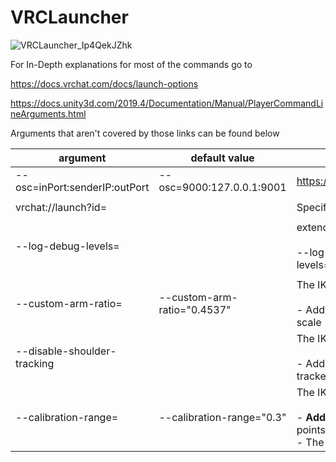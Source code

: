 # VRCLauncher
![VRCLauncher_Ip4QekJZhk](https://user-images.githubusercontent.com/86748455/164448202-0e7d2a48-9a29-4d7e-9c65-d94ab90f261c.png)

For In-Depth explanations for most of the commands go to

https://docs.vrchat.com/docs/launch-options

https://docs.unity3d.com/2019.4/Documentation/Manual/PlayerCommandLineArguments.html

Arguments that aren't covered by those links can be found below

| argument                      | default value               | explanation                                                                                                                                                                                                                                                                                                                                                 | source                                                                                                                              |
|-------------------------------|-----------------------------|-------------------------------------------------------------------------------------------------------------------------------------------------------------------------------------------------------------------------------------------------------------------------------------------------------------------------------------------------------------|-------------------------------------------------------------------------------------------------------------------------------------|
| --osc=inPort:senderIP:outPort | --osc=9000:127.0.0.1:9001   | https://github.com/vrchat-community/osc/wiki#vrchat-ports                                                                                                                                                                                                                                                                                                   | https://github.com/vrchat-community/osc/wiki#vrchat-ports                                                                           |
|                               |                             |                                                                                                                                                                                                                                                                                                                                                             |                                                                                                                                     | 
| vrchat://launch?id=           |                             | Specify launch instance                                                                                                                                                                                                                                                                                                                                     |                                                                                                                                     |
|                               |                             |                                                                                                                                                                                                                                                                                                                                                             |                                                                                                                                     | 
| --log-debug-levels=           |                             | extends logging. know "debug-levls" include (this information is most likely out of date): <br/><br/> --log-debug-levels="Always;API;AssetBundleDownloadManager;ContentCreator;All;NetworkTransport;NetworkData;NetworkProcessing"                                                                                                                          |                                                                                                                                     |
|                               |                             |                                                                                                                                                                                                                                                                                                                                                             |                                                                                                                                     | 
| --custom-arm-ratio=           | --custom-arm-ratio="0.4537" | The IK-Beta Changelog of VRChat 2022.1.1p3 build 11721 states:<br/><br/>- Added --custom-arm-ratio="0.4537" launch option. "0.4537" is default, "0.415" will approximate previous beta arm scale                                                                                                                                                            | An announcement on the VRChat Discord server: https://discord.com/channels/189511567539306508/503009489486872583/955619620310646814 |
| --disable-shoulder-tracking   |                             | The IK-Beta Changelog of VRChat 2022.1.1p4 build 11731 states:<br/><br/>- Added --disable-shoulder-tracking launch option. Use this to avoid issues with some types of IMU-only based arm trackers.                                                                                                                                                         | An announcement on the VRChat Discord server: https://discord.com/channels/189511567539306508/503009489486872583/958535824490758144 |
| --calibration-range=          | --calibration-range="0.3"   | The IK-Beta 2.0 Changelog of VRChat 2022.1.1p5 build 11748 states:<br/><br/>- **Added the --calibration-range="0.3" launch option**. This determines the distance from predicted supported binding points that the calibration will search (in meters)<br/>- The default value is 0.3, corresponding to a 30cm radius sphere around possible binding points | An announcement on the VRChat Discord server: https://discord.com/channels/189511567539306508/503009489486872583/966575806522466305 | 
